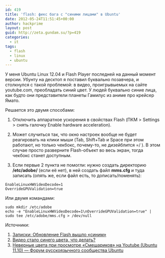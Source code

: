 ```yaml
---
id: 419
title: 'flash: фикс бага с "синими лицами" в Ubuntu'
date: 2012-05-24T11:51:45+00:00
author: hackprime
layout: post
guid: http://zeta.gundam.su/?p=419
categories:
  - it
tags:
  - flash
  - linux
  - ubuntu
---
```


У меня Ubuntu Linux 12.04 и Flash Player последней на данный момент версии. Убунту на десктоп я поставил буквально позавчера, и столкнулся с такой проблемой: в видео, проигрывыемых на сайте youtube.com, преобладать синий цвет. У людей буквально синие лица, как будто они представители планеты Гамилус из аниме про крейсер Ямато. <!--more-->

Решается это двумя способами:

1) Отключить аппаратное ускорения в свойствах Flash (ПКМ > Settings > снять галочку Enable hardware acceleration).

2) Может случиться так, что окно настроек вообще не будет реагировать на клики мыши (Tab, Shift+Tab и Space при этом работают, но только чекбокс, почему-то, не дизейблится =/ ). В этом случае просто разверните Flash-объект во весь экран, тогда чекбокс станет доступным.

3) Если первые 2 пункта не помогли: нужно создать директорию **/etc/adobe/** (если её нет), в ней создать файл **mms.cfg** и туда записать (опять же, если файл есть, то дописать/поменять):

```
EnableLinuxHWVideoDecode=1
OverrideGPUValidation=true
```

Или двумя командами:

```
sudo mkdir /etc/adobe
echo -e "EnableLinuxHWVideoDecode=1\nOverrideGPUValidation=true" | sudo tee /etc/adobe/mms.cfg > /dev/null
```

Источники:

1. [Записки: Обновление Flash вышло &#171;синим&#187;](http://karapuzz.blogspot.com/2012/03/flash.html)
2. [Видео стало синего цвета, что делать?](http://forum.ubuntu.ru/index.php?topic=171793.0)
3. [Неверные цвета при просмотре &#171;Смешариков&#187; на Youtube (Ubuntu 11.10) &#8212; Форум русскоязычного сообщества Ubuntu](http://forum.ubuntu.ru/index.php?topic=189021.0)
